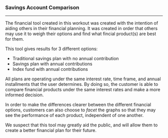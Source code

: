 ### Savings Account Comparison

---

The financial tool created in this workout was created with the intention of aiding others in their financial planning. It was created in order that others may use it to weigh their options and find what fincial product(s) are best for them.

This tool gives results for 3 different options:

- Traditional savings plan with no annual contribution
- Savings plan with annual contributions
- Index fund with annual contributions

All plans are operating under the same interest rate, time frame, and annual installments that the user determines. By doing so, the customer is able to compare financial products under the same interest rates and make a more informed decision.

In order to make the differences clearer between the different financial options, customers can also choose to *facet* the graphs so that they may see the performance of each product, independent of one another.

We suspect that this tool may greatly aid the public, and will allow them to create a better financial plan for their future.